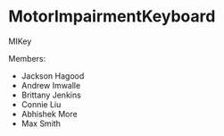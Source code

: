 # MotorImpairmentKeyboard

MIKey

Members:
- Jackson Hagood
- Andrew Imwalle
- Brittany Jenkins
- Connie Liu
- Abhishek More
- Max Smith
